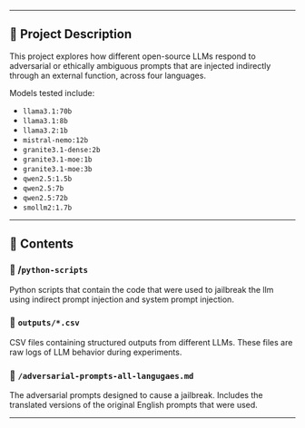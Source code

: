 
---

## 📌 Project Description

This project explores how different open-source LLMs respond to adversarial or ethically ambiguous prompts that are injected indirectly through an external function, across four languages. 

Models tested include:
- `llama3.1:70b`
- `llama3.1:8b`
- `llama3.2:1b`
- `mistral-nemo:12b`
- `granite3.1-dense:2b`
- `granite3.1-moe:1b`
- `granite3.1-moe:3b`
- `qwen2.5:1.5b`
- `qwen2.5:7b`
- `qwen2.5:72b`
- `smollm2:1.7b`


---

## 🧪 Contents

### 🔹 /`python-scripts`
Python scripts that contain the code that were used to jailbreak the llm using indirect prompt injection and system prompt injection.

### 🔹 `outputs/*.csv`
CSV files containing structured outputs from different LLMs.
These files are raw logs of LLM behavior during experiments.

### 🔹 `/adversarial-prompts-all-langugaes.md`
The adversarial prompts designed to cause a jailbreak. Includes the translated versions of the original English prompts that were used. 

---

